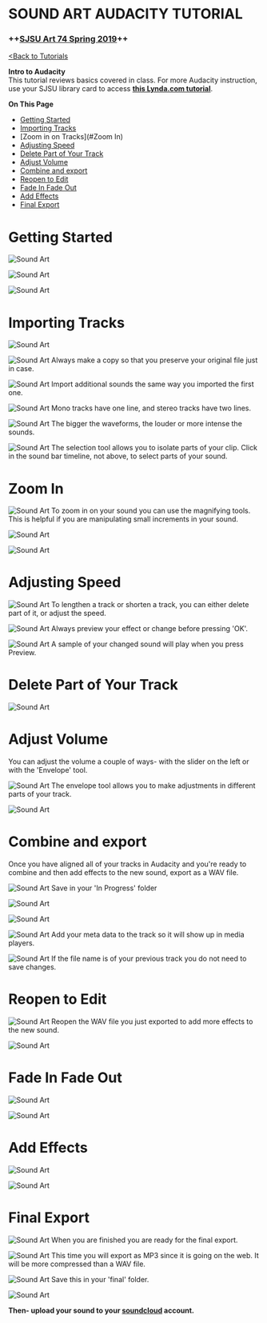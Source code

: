 # **SOUND ART AUDACITY TUTORIAL**

### **++[SJSU Art 74 Spring 2019](https://carriehott.github.io/SJSU-Art74-Sp2019/)++**

[<Back to Tutorials](https://carriehott.github.io/SJSU-Art74-Sp2019/tutorials)

**Intro to Audacity**<br>
This tutorial reviews basics covered in class. For more Audacity instruction, use your SJSU library card to access **[this Lynda.com tutorial](https://www.lynda.com/Audacity-tutorials/Welcome/518687/564759-4.html)**. 

**On This Page**
* [Getting Started](#getting-started)
* [Importing Tracks](#importing-tracks)
* [Zoom in on Tracks](#Zoom In)
* [Adjusting Speed](#adjusting-speed)
* [Delete Part of Your Track](#delete-part-of-your-track)
* [Adjust Volume](#adjust-volume)
* [Combine and export](#combine-and-export)
* [Reopen to Edit](#reopen-to-edit)
* [Fade In Fade Out](#fade-in-fade-out)
* [Add Effects](#add-effects)
* [Final Export](#final-export)

# Getting Started

![Sound Art](images/Art74_AudacityGuide_SoundArt.002.jpeg)

![Sound Art](images/Art74_AudacityGuide_SoundArt.003.jpeg)

![Sound Art](images/Art74_AudacityGuide_SoundArt.004.jpeg)

# Importing Tracks

![Sound Art](images/Art74_AudacityGuide_SoundArt.010.jpeg)

![Sound Art](images/Art74_AudacityGuide_SoundArt.011.jpeg)
Always make a copy so that you preserve your original file just in case.

![Sound Art](images/Art74_AudacityGuide_SoundArt.012.jpeg)
Import additional sounds the same way you imported the first one.

![Sound Art](images/Art74_AudacityGuide_SoundArt.013.jpeg)
Mono tracks have one line, and stereo tracks have two lines.

![Sound Art](images/Art74_AudacityGuide_SoundArt.014.jpeg)
The bigger the waveforms, the louder or more intense the sounds.

![Sound Art](images/Art74_AudacityGuide_SoundArt.015.jpeg)
The selection tool allows you to isolate parts of your clip. Click in the sound bar timeline, not above, to select parts of your sound.

# Zoom In

![Sound Art](images/Art74_AudacityGuide_SoundArt.016.jpeg)
To zoom in on your sound you can use the magnifying tools. This is helpful if you are manipulating small increments in your sound.

![Sound Art](images/Art74_AudacityGuide_SoundArt.017.jpeg)

![Sound Art](images/Art74_AudacityGuide_SoundArt.018.jpeg)

# Adjusting Speed

![Sound Art](images/Art74_AudacityGuide_SoundArt.019.jpeg)
To lengthen a track or shorten a track, you can either delete part of it, or adjust the speed.

![Sound Art](images/Art74_AudacityGuide_SoundArt.020.jpeg)
Always preview your effect or change before pressing 'OK'.


![Sound Art](images/Art74_AudacityGuide_SoundArt.021.jpeg)
A sample of your changed sound will play when you press Preview.

# Delete Part of Your Track

![Sound Art](images/Art74_AudacityGuide_SoundArt.022.jpeg)

# Adjust Volume

You can adjust the volume a couple of ways- with the slider on the left or with the 'Envelope' tool.

![Sound Art](images/Art74_AudacityGuide_SoundArt.023.jpeg)
The envelope tool allows you to make adjustments in different parts of your track.

![Sound Art](images/Art74_AudacityGuide_SoundArt.024.jpeg)

# Combine and export

Once you have aligned all of your tracks in Audacity and you're ready to combine and then add effects to the new sound, export as a WAV file.

![Sound Art](images/Art74_AudacityGuide_SoundArt.025.jpeg)
Save in your 'In Progress' folder

![Sound Art](images/Art74_AudacityGuide_SoundArt.026.jpeg)

![Sound Art](images/Art74_AudacityGuide_SoundArt.027.jpeg)

![Sound Art](images/Art74_AudacityGuide_SoundArt.028.jpeg)
Add your meta data to the track so it will show up in media players.

![Sound Art](images/Art74_AudacityGuide_SoundArt.029.jpeg)
If the file name is of your previous track you do not need to save changes.

# Reopen to Edit

![Sound Art](images/Art74_AudacityGuide_SoundArt.030.jpeg)
Reopen the WAV file you just exported to add more effects to the new sound.

![Sound Art](images/Art74_AudacityGuide_SoundArt.031.jpeg)

# Fade In Fade Out

![Sound Art](images/Art74_AudacityGuide_SoundArt.032.jpeg)

![Sound Art](images/Art74_AudacityGuide_SoundArt.033.jpeg)

# Add Effects

![Sound Art](images/Art74_AudacityGuide_SoundArt.034.jpeg)

![Sound Art](images/Art74_AudacityGuide_SoundArt.035.jpeg)

# Final Export

![Sound Art](images/Art74_AudacityGuide_SoundArt.036.jpeg)
When you are finished you are ready for the final export.

![Sound Art](images/Art74_AudacityGuide_SoundArt.037.jpeg)
This time you will export as MP3 since it is going on the web. It will be more compressed than a WAV file.

![Sound Art](images/Art74_AudacityGuide_SoundArt.038.jpeg)
Save this in your 'final' folder.

![Sound Art](images/Art74_AudacityGuide_SoundArt.039.jpeg)

**Then- upload your sound to your [soundcloud](https://soundcloud.com/stream) account.**
